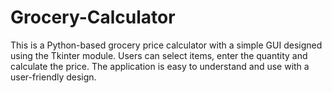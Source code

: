 # Grocery-Calculator
This is a Python-based grocery price calculator with a simple GUI designed using the Tkinter module. Users can select items, enter the quantity and calculate the price. The application is easy to understand and use with a user-friendly design.
